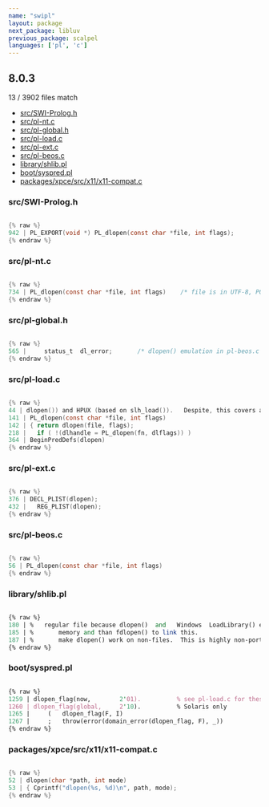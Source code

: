```yaml
---
name: "swipl"
layout: package
next_package: libluv
previous_package: scalpel
languages: ['pl', 'c']
---
```

## 8.0.3
13 / 3902 files match

 - [src/SWI-Prolog.h](#srcswi-prologh)
 - [src/pl-nt.c](#srcpl-ntc)
 - [src/pl-global.h](#srcpl-globalh)
 - [src/pl-load.c](#srcpl-loadc)
 - [src/pl-ext.c](#srcpl-extc)
 - [src/pl-beos.c](#srcpl-beosc)
 - [library/shlib.pl](#libraryshlibpl)
 - [boot/syspred.pl](#bootsyspredpl)
 - [packages/xpce/src/x11/x11-compat.c](#packagesxpcesrcx11x11-compatc)

### src/SWI-Prolog.h

```c

{% raw %}
942 | PL_EXPORT(void *)	PL_dlopen(const char *file, int flags);
{% endraw %}

```
### src/pl-nt.c

```c

{% raw %}
734 | PL_dlopen(const char *file, int flags)	/* file is in UTF-8, POSIX path */
{% endraw %}

```
### src/pl-global.h

```c

{% raw %}
565 |     status_t	dl_error;		/* dlopen() emulation in pl-beos.c */
{% endraw %}

```
### src/pl-load.c

```c

{% raw %}
44 | dlopen()) and HPUX (based on slh_load()).   Despite, this covers a large
141 | PL_dlopen(const char *file, int flags)
142 | { return dlopen(file, flags);
218 |   if ( !(dlhandle = PL_dlopen(fn, dlflags)) )
364 | BeginPredDefs(dlopen)
{% endraw %}

```
### src/pl-ext.c

```c

{% raw %}
376 | DECL_PLIST(dlopen);
432 |   REG_PLIST(dlopen);
{% endraw %}

```
### src/pl-beos.c

```c

{% raw %}
56 | PL_dlopen(const char *file, int flags)
{% endraw %}

```
### library/shlib.pl

```pl

{% raw %}
180 | %   regular file because dlopen()  and   Windows  LoadLibrary() expect a
185 | %       memory and than fdlopen() to link this.
187 | %       make dlopen() work on non-files.  This is highly non-portably
{% endraw %}

```
### boot/syspred.pl

```pl

{% raw %}
1259 | dlopen_flag(now,        2'01).          % see pl-load.c for these constants
1260 | dlopen_flag(global,     2'10).          % Solaris only
1265 |     (   dlopen_flag(F, I)
1267 |     ;   throw(error(domain_error(dlopen_flag, F), _))
{% endraw %}

```
### packages/xpce/src/x11/x11-compat.c

```c

{% raw %}
52 | dlopen(char *path, int mode)
53 | { Cprintf("dlopen(%s, %d)\n", path, mode);
{% endraw %}

```